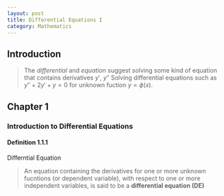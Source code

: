 ```yaml
---
layout: post
title: Differential Equations I
category: Mathematics
---
```


## Introduction
>The *differential* and *equation* suggest solving some kind of equation that contains derivatives $y'$, $y''$
> Solving differential equations such as $y'' + 2y' + y = 0$ for unknown fuction $y = \phi\left(x\right)$.

## Chapter 1
### Introduction to Differential Equations
#### Definition 1.1.1
Differntial Equation
>An equation containing the derivatives for one or more unknown fucntions (or dependent variable), with respect to one or more independent variables, is said to be a **differential equation (DE)**


